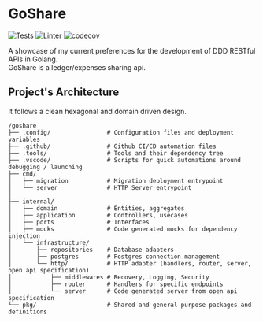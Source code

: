 # GoShare

[![Tests](https://github.com/sonalys/goshare/actions/workflows/test.yml/badge.svg)](https://github.com/sonalys/goshare/actions/workflows/test.yml)
[![Linter](https://github.com/sonalys/goshare/actions/workflows/lint.yml/badge.svg)](https://github.com/sonalys/goshare/actions/workflows/lint.yml)
[![codecov](https://codecov.io/gh/sonalys/goshare/graph/badge.svg?token=YE75TAB5BF)](https://codecov.io/gh/sonalys/goshare)

A showcase of my current preferences for the development of DDD RESTful APIs in Golang.  
GoShare is a ledger/expenses sharing api.

## Project's Architecture

It follows a clean hexagonal and domain driven design.

```
/goshare
├── .config/                # Configuration files and deployment variables
├── .github/                # Github CI/CD automation files
├── .tools/                 # Tools and their dependency tree
├── .vscode/                # Scripts for quick automations around debugging / launching
├── cmd/
│   ├── migration           # Migration deployment entrypoint
│   └── server              # HTTP Server entrypoint
│
├── internal/
│   ├── domain              # Entities, aggregates
│   ├── application         # Controllers, usecases
│   ├── ports               # Interfaces
│   ├── mocks               # Code generated mocks for dependency injection
│   └── infrastructure/
│       ├── repositories    # Database adapters
│       ├── postgres        # Postgres connection management
│       └── http/           # HTTP adapter (handlers, router, server, open api specification)
│           ├── middlewares # Recovery, Logging, Security
│           ├── router      # Handlers for specific endpoints
│           └── server      # Code generated server from open api specification
└── pkg/                    # Shared and general purpose packages and definitions
```